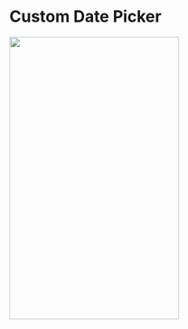 # Custom Date Picker

<img src="https://github.com/Dharmik14/flutter_custom_date_picker/blob/main/assets/screen_records/custom_date_picker.gif" width="300" height="500">
